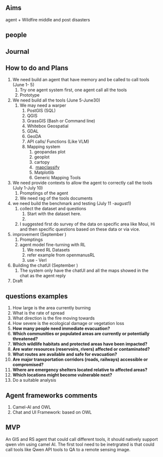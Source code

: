 
## Aims


agent + Wildfire middle and post disasters

## people

## Journal

## How to do and Plans


1. We need build an agent that have memory and be called to call tools (June 1- 5)
	1. Try one agent system first, one agent call all the tools
	2. Prototype 
2. We need build all the tools (June 5-June30)
	1. We may need a warper
		1. PostGIS (SQL)
		2. QGIS
		3. GrassGIS (Bash or Command line)
		4. Whitebox Geospatial
		5. GDAL
		6. GeoDA
		7. API calls/ Functions (Like VLM)
		8. Mapping system
			1. geopandas plot
			2. geoplot
			3. cartopy
			4.  [mapclassify](https://pysal.org/mapclassify/index.html)
			5. Matplotlib
			6. Generic Mapping Tools
3. We need provide contexts to allow the agent to correctly call the tools (July 1-July 10)
	1. Promptings of the agent
	2. We need rag of the tools documents
4.  we need build the benchmark and testing (July 11 -august1)
	1. collect the dataset and questions
		1. Start with the dataset here.
		2. 
	2. I suggested first do survey of the data on specific area like Moui, Hi and then specific questions based on these data or via vice.
5. improvement (September )
	1. Promptings
	2. agent model fine-turning with RL
		1. We need RL Datasets
		2. refer example from openmanusRL
		3. use - Verl
6. Building the chatUI (September )
	1. The system only have the chatUI and all the maps showed in the chat as the agent reply
7. Draft


## questions examples

1. How large is the area currently burning
2. What is the rate of spread
3. What direction is the fire moving towards
4. How severe is the ecological damage or vegetation loss
5. **How many people need immediate evacuation?**
6. **Which communities or populated areas are currently or potentially threatened?**
7. **Which wildlife habitats and protected areas have been impacted?**
8. **Are water resources (reservoirs, rivers) affected or contaminated?**
9. **What routes are available and safe for evacuation?**
10. **Are major transportation corridors (roads, railways) accessible or compromised?**
11. **Where are emergency shelters located relative to affected areas?**
12. **Which locations might become vulnerable next?**
13. Do a suitable analysis



## Agent frameworks comments

1. Camel-AI and OWL
2. Chat and UI Framework: based on OWL





## MVP

An GIS and RS agent that could call different tools, it should natively support qwen vlm using camel AI. The first tool need to be inetrgrated is that could call tools like Qwen API tools to QA to a remote sensing image.



